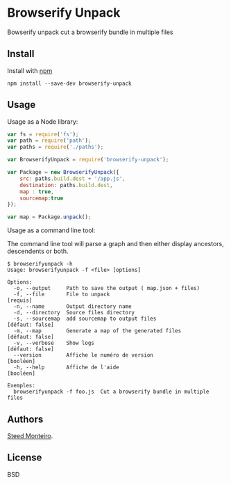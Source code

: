# Browserify Unpack

Bowserify unpack cut a browserify bundle in multiple files

## Install

Install with [npm](https://npmjs.org/package/browserify-unpack)

```
npm install --save-dev browserify-unpack
```

## Usage

Usage as a Node library:

```js
var fs = require('fs');
var path = require('path');
var paths = require('./paths');

var BrowserifyUnpack = require('browserify-unpack');

var Package = new BrowserifyUnpack({
    src: paths.build.dest + '/app.js',
    destination: paths.build.dest,
    map : true,
    sourcemap:true
});

var map = Package.unpack();

```
Usage as a command line tool:

The command line tool will parse a graph and then either display ancestors, descendents or both.

```
$ browserifyunpack -h
Usage: browserifyunpack -f <file> [options]

Options:
  -o, --output     Path to save the output ( map.json + files)
  -f, --file       File to unpack                                       [requis]
  -n, --name       Output directory name
  -d, --directory  Source files directory
  -s, --sourcemap  add sourcemap to output files                 [défaut: false]
  -m, --map        Generate a map of the generated files         [défaut: false]
  -v, --verbose    Show logs                                     [défaut: false]
  --version        Affiche le numéro de version                        [booléen]
  -h, --help       Affiche de l'aide                                   [booléen]

Exemples:
  browserifyunpack -f foo.js  Cut a browserify bundle in multiple files
```

## Authors

[Steed Monteiro](http://twitter.com/SteedMonteiro).

## License

BSD
